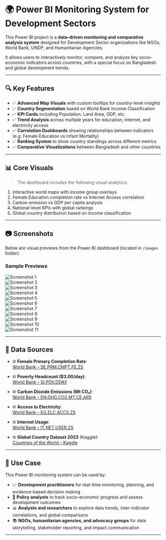 # 🌍 Power BI Monitoring System for Development Sectors

This Power BI project is a **data-driven monitoring and comparative analysis system** designed for Development Sector organizations like NGOs, World Bank, UNDP, and Humanitarian Agencies.

It allows users to interactively monitor, compare, and analyze key socio-economic indicators across countries, with a special focus on Bangladesh and global development trends.

---

## 🔍 Key Features

- ✅ **Advanced Map Visuals** with custom tooltips for country-level insights  
- ✅ **Country Segmentation** based on World Bank Income Classification  
- ✅ **KPI Cards** including Population, Land Area, GDP, etc.  
- ✅ **Trend Analysis** across multiple years for education, internet, and electricity access  
- ✅ **Correlation Dashboards** showing relationships between indicators (e.g. Female Education vs Infant Mortality)  
- ✅ **Ranking System** to show country standings across different metrics  
- ✅ **Comparative Visualizations** between Bangladesh and other countries

---

## 📊 Core Visuals

> The dashboard includes the following visual analytics:

1. Interactive world maps with income group overlays  
2. Female Education completion rate vs Internet Access correlation  
3. Carbon emission vs GDP per capita analysis  
4. National-level KPIs with global rankings  
5. Global country distribution based on income classification

---

## 📷 Screenshots

Below are visual previews from the Power BI dashboard (located in `/images` folder):

### Sample Previews

![Screenshot 1](images/1.JPG)  
![Screenshot 2](images/2.JPG)  
![Screenshot 3](images/3.JPG)  
![Screenshot 4](images/4.JPG)  
![Screenshot 5](images/5.JPG)  
![Screenshot 6](images/6.JPG)  
![Screenshot 7](images/7.JPG)  
![Screenshot 8](images/8.JPG)  
![Screenshot 9](images/9.JPG)  
![Screenshot 10](images/10.JPG)  
![Screenshot 11](images/11.JPG)

---

## 📂 Data Sources

- 🌐 **Female Primary Completion Rate**:  
  [World Bank – SE.PRM.CMPT.FE.ZS](https://data.worldbank.org/indicator/SE.PRM.CMPT.FE.ZS)

- 🌐 **Poverty Headcount ($3.00/day)**:  
  [World Bank – SI.POV.DDAY](https://data.worldbank.org/indicator/SI.POV.DDAY?locations=1W&start=1981&end=2023&view=chart)

- 🌐 **Carbon Dioxide Emissions (Mt CO₂)**:  
  [World Bank – EN.GHG.CO2.MT.CE.AR5](https://data.worldbank.org/indicator/EN.GHG.CO2.MT.CE.AR5?locations=1W&start=1960&end=2023&view=chart)

- 🌐 **Access to Electricity**:  
  [World Bank – EG.ELC.ACCS.ZS](https://data.worldbank.org/indicator/EG.ELC.ACCS.ZS?locations=1W&start=1990&end=2023&view=chart)

- 🌐 **Internet Usage**:  
  [World Bank – IT.NET.USER.ZS](https://data.worldbank.org/indicator/IT.NET.USER.ZS?locations=1W&start=1990&end=2023&view=chart)

- 🌐 **Global Country Dataset 2023** (Kaggle):  
  [Countries of the World – Kaggle](https://www.kaggle.com/datasets/nelgiriyewithana/countries-of-the-world-2023)

---

## 🚀 Use Case

This Power BI monitoring system can be used by:

- 📈 **Development practitioners** for real-time monitoring, planning, and evidence-based decision making  
- 🧠 **Policy analysts** to track socio-economic progress and assess development outcomes  
- 📊 **Analysts and researchers** to explore data trends, inter-indicator correlations, and global comparisons  
- 📚 **NGOs, humanitarian agencies, and advocacy groups** for data storytelling, stakeholder reporting, and impact communication

---
